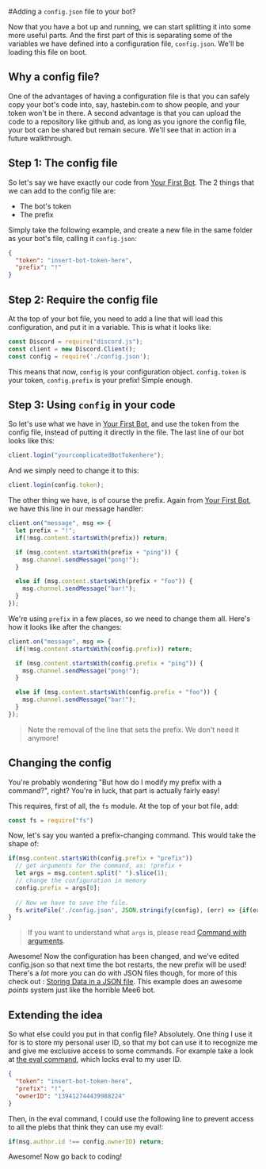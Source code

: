 #Adding a `config.json` file to your bot?

Now that you have a bot up and running, we can start splitting it into some more useful parts. And the first part of this is separating some of the variables we have defined into a configuration file, `config.json`. We'll be loading this file on boot. 

## Why a config file?

One of the advantages of having a configuration file is that you can safely copy your bot's code into, say, hastebin.com to show people, and your token won't be in there. A second advantage is that you can upload the code to a repository like github and, as long as you ignore the config file, your bot can be shared but remain secure. We'll see that in action in a future walkthrough.

## Step 1: The config file

So let's say we have exactly our code from [Your First Bot](/coding-walkthroughs/your_basic_bot.md). The 2 things that we can add to the config file are: 

- The bot's token
- The prefix

Simply take the following example, and create a new file in the same folder as your bot's file, calling it `config.json`:

```json
{
  "token": "insert-bot-token-here",
  "prefix": "!"
}
```

## Step 2: Require the config file

At the top of your bot file, you need to add a line that will load this configuration, and put it in a variable. This is what it looks like: 
```js
const Discord = require("discord.js");
const client = new Discord.Client();
const config = require('./config.json');
```

This means that now, `config` is your configuration object. `config.token` is your token, `config.prefix` is your prefix! Simple enough.


## Step 3: Using `config` in your code

So let's use what we have in [Your First Bot](/coding-walkthroughs/your_basic_bot.md), and use the token from the config file, instead of putting it directly in the file. The last line of our bot looks like this: 

```js
client.login("yourcomplicatedBotTokenhere");

```

And we simply need to change it to this: 
```js
client.login(config.token);
```

The other thing we have, is of course the prefix. Again from [Your First Bot](/coding-walkthroughs/your_basic_bot.md), we have this line in our message handler: 

```js
client.on("message", msg => {
  let prefix = "!";
  if(!msg.content.startsWith(prefix)) return;

  if (msg.content.startsWith(prefix + "ping")) {
    msg.channel.sendMessage("pong!");
  } 

  else if (msg.content.startsWith(prefix + "foo")) {
    msg.channel.sendMessage("bar!");
  }
});
```

We're using `prefix` in a few places, so we need to change them all. Here's how it looks like after the changes: 

```js
client.on("message", msg => {
  if(!msg.content.startsWith(config.prefix)) return;

  if (msg.content.startsWith(config.prefix + "ping")) {
    msg.channel.sendMessage("pong!");
  } 

  else if (msg.content.startsWith(config.prefix + "foo")) {
    msg.channel.sendMessage("bar!");
  }
});
```
> Note the removal of the line that sets the prefix. We don't need it anymore!


## Changing the config

You're probably wondering "But how do I modify my prefix with a command?", right? You're in luck, that part is actually fairly easy! 

This requires, first of all, the `fs` module. At the top of your bot file, add: 
```js
const fs = require("fs")
```

Now, let's say you wanted a prefix-changing command. This would take the shape of: 

```js
if(msg.content.startsWith(config.prefix + "prefix"))
  // get arguments for the command, as: !prefix +
  let args = msg.content.split(" ").slice(1);
  // change the configuration in memory
  config.prefix = args[0];
  
  // Now we have to save the file.
  fs.writeFile('./config.json', JSON.stringify(config), (err) => {if(err) console.error(err)});
}
```

> If you want to understand what `args` is, please read [Command with arguments](/samples/command_with_arguments.md).

Awesome! Now the configuration has been changed, and we've edited config.json so that next time the bot restarts, the new prefix will be used! There's a *lot* more you can do with JSON files though, for more of this check out : [Storing Data in a JSON file](/storing-data-in-a-json-file.md). This example does an awesome *points* system just like the horrible Mee6 bot.


## Extending the idea 

So what else could you put in that config file? Absolutely. One thing I use it for is to store my personal user ID, so that my bot can use it to recognize me and give me exclusive access to some commands. For example take a look at [the eval command](/samples/making-an-eval-command.md), which locks eval to my user ID. 

```json
{
  "token": "insert-bot-token-here",
  "prefix": "!",
  "ownerID": "139412744439988224"
}
```

Then, in the eval command, I could use the following line to prevent access to all the plebs that think they can use my eval!: 

```js
if(msg.author.id !== config.ownerID) return;
```

Awesome! Now go back to coding!